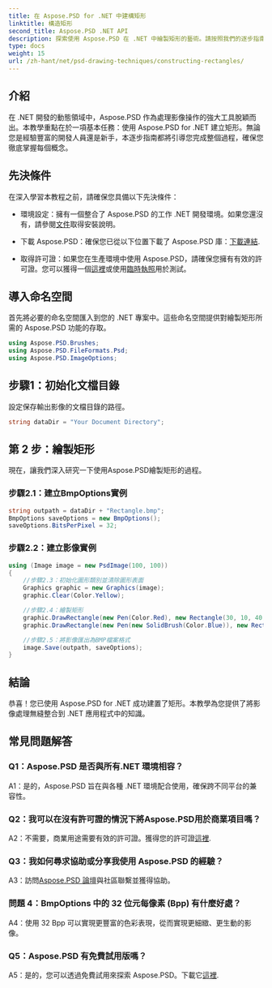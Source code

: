 ```yaml
---
title: 在 Aspose.PSD for .NET 中建構矩形
linktitle: 構造矩形
second_title: Aspose.PSD .NET API
description: 探索使用 Aspose.PSD 在 .NET 中繪製矩形的藝術。請按照我們的逐步指南進行無縫整合。輕鬆提升您的影像處理遊戲等級。
type: docs
weight: 15
url: /zh-hant/net/psd-drawing-techniques/constructing-rectangles/
---
```

## 介紹

在 .NET 開發的動態領域中，Aspose.PSD 作為處理影像操作的強大工具脫穎而出。本教學重點在於一項基本任務：使用 Aspose.PSD for .NET 建立矩形。無論您是經驗豐富的開發人員還是新手，本逐步指南都將引導您完成整個過程，確保您徹底掌握每個概念。

## 先決條件

在深入學習本教程之前，請確保您具備以下先決條件：

- 環境設定：擁有一個整合了 Aspose.PSD 的工作 .NET 開發環境。如果您還沒有，請參閱[文件](https://reference.aspose.com/psd/net/)取得安裝說明。

- 下載 Aspose.PSD：確保您已從以下位置下載了 Aspose.PSD 庫：[下載連結](https://releases.aspose.com/psd/net/).

- 取得許可證：如果您在生產環境中使用 Aspose.PSD，請確保您擁有有效的許可證。您可以獲得一個[這裡](https://purchase.aspose.com/buy)或使用[臨時執照](https://purchase.aspose.com/temporary-license/)用於測試。

## 導入命名空間

首先將必要的命名空間匯入到您的 .NET 專案中。這些命名空間提供對繪製矩形所需的 Aspose.PSD 功能的存取。

```csharp
using Aspose.PSD.Brushes;
using Aspose.PSD.FileFormats.Psd;
using Aspose.PSD.ImageOptions;
```

## 步驟1：初始化文檔目錄

設定保存輸出影像的文檔目錄的路徑。

```csharp
string dataDir = "Your Document Directory";
```

## 第 2 步：繪製矩形

現在，讓我們深入研究一下使用Aspose.PSD繪製矩形的過程。

### 步驟2.1：建立BmpOptions實例

```csharp
string outpath = dataDir + "Rectangle.bmp";
BmpOptions saveOptions = new BmpOptions();
saveOptions.BitsPerPixel = 32;
```

### 步驟2.2：建立影像實例

```csharp
using (Image image = new PsdImage(100, 100))
{
    //步驟2.3：初始化圖形類別並清除圖形表面
    Graphics graphic = new Graphics(image);
    graphic.Clear(Color.Yellow);

    //步驟2.4：繪製矩形
    graphic.DrawRectangle(new Pen(Color.Red), new Rectangle(30, 10, 40, 80));
    graphic.DrawRectangle(new Pen(new SolidBrush(Color.Blue)), new Rectangle(10, 30, 80, 40));

    //步驟2.5：將影像匯出為BMP檔案格式
    image.Save(outpath, saveOptions);
}
```

## 結論

恭喜！您已使用 Aspose.PSD for .NET 成功建置了矩形。本教學為您提供了將影像處理無縫整合到 .NET 應用程式中的知識。

## 常見問題解答

### Q1：Aspose.PSD 是否與所有.NET 環境相容？

A1：是的，Aspose.PSD 旨在與各種 .NET 環境配合使用，確保跨不同平台的兼容性。

### Q2：我可以在沒有許可證的情況下將Aspose.PSD用於商業項目嗎？

 A2：不需要，商業用途需要有效的許可證。獲得您的許可證[這裡](https://purchase.aspose.com/buy).

### Q3：我如何尋求協助或分享我使用 Aspose.PSD 的經驗？

 A3：訪問[Aspose.PSD 論壇](https://forum.aspose.com/c/psd/34)與社區聯繫並獲得協助。

### 問題 4：BmpOptions 中的 32 位元每像素 (Bpp) 有什麼好處？

A4：使用 32 Bpp 可以實現更豐富的色彩表現，從而實現更細緻、更生動的影像。

### Q5：Aspose.PSD 有免費試用版嗎？

 A5：是的，您可以透過免費試用來探索 Aspose.PSD。下載它[這裡](https://releases.aspose.com/).